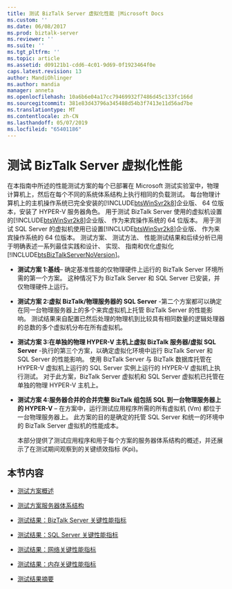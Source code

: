 ```yaml
---
title: 测试 BizTalk Server 虚拟化性能 |Microsoft Docs
ms.custom: ''
ms.date: 06/08/2017
ms.prod: biztalk-server
ms.reviewer: ''
ms.suite: ''
ms.tgt_pltfrm: ''
ms.topic: article
ms.assetid: d09121b1-cdd6-4c01-9d69-0f1923464f0e
caps.latest.revision: 13
author: MandiOhlinger
ms.author: mandia
manager: anneta
ms.openlocfilehash: 10a6b6e04a17cc79469932f7486d45c133fc166d
ms.sourcegitcommit: 381e83d43796a345488d54b3f7413e11d56ad7be
ms.translationtype: MT
ms.contentlocale: zh-CN
ms.lasthandoff: 05/07/2019
ms.locfileid: "65401186"
---
```

# <a name="testing-biztalk-server-virtualization-performance"></a>测试 BizTalk Server 虚拟化性能
在本指南中所述的性能测试方案的每个已部署在 Microsoft 测试实验室中，物理计算机上，然后在每个不同的系统体系结构上执行相同的负载测试。 每台物理计算机上的主机操作系统已完全安装的[!INCLUDE[btsWinSvr2k8](../includes/btswinsvr2k8-md.md)]企业版、 64 位版本，安装了 HYPER-V 服务器角色。 用于测试 BizTalk Server 使用的虚拟机设置的[!INCLUDE[btsWinSvr2k8](../includes/btswinsvr2k8-md.md)]企业版、 作为来宾操作系统的 64 位版本。 用于测试 SQL Server 的虚拟机使用已设置[!INCLUDE[btsWinSvr2k8](../includes/btswinsvr2k8-md.md)]企业版、 作为来宾操作系统的 64 位版本。 测试方案、 测试方法、 性能测试结果和后续分析已用于明确表述一系列最佳实践和设计、 实现、 指南和优化虚拟化[!INCLUDE[btsBizTalkServerNoVersion](../includes/btsbiztalkservernoversion-md.md)]。  
  
- **测试方案 1:基线**– 确定基准性能的仅物理硬件上运行的 BizTalk Server 环境所需的第一个方案。 这种情况下为 BizTalk Server 和 SQL Server 已安装，并仅物理硬件上运行。  
  
- **测试方案 2:虚拟 BizTalk/物理服务器的 SQL Server** -第二个方案都可以确定在同一台物理服务器上的多个来宾虚拟机上托管 BizTalk Server 的性能影响。 测试结果来自配置已然后处理的物理机到比较具有相同数量的逻辑处理器的总数的多个虚拟机分布在所有虚拟机。  
  
- **测试方案 3:在单独的物理 HYPER-V 主机上虚拟 BizTalk 服务器/虚拟 SQL Server** -执行的第三个方案，以确定虚拟化环境中运行 BizTalk Server 和 SQL Server 的性能影响。 使用 BizTalk Server 与 BizTalk 数据库托管在 HYPER-V 虚拟机上运行的 SQL Server 实例上运行的 HYPER-V 虚拟机上执行测试。 对于此方案，BizTalk Server 虚拟机和 SQL Server 虚拟机已托管在单独的物理 HYPER-V 主机上。  
  
- **测试方案 4:服务器合并的合并完整 BizTalk 组包括 SQL 到一台物理服务器上的 HYPER-V** – 在方案中，运行测试应用程序所需的所有虚拟机 (Vm) 都位于一台物理服务器上。 此方案的目的是确定的托管 SQL Server 和统一的环境中的 BizTalk Server 虚拟机的性能成本。  
  
  本部分提供了测试应用程序和用于每个方案的服务器体系结构的概述，并还展示了在测试期间观察到的关键绩效指标 (Kpi)。  
  
## <a name="in-this-section"></a>本节内容  
  
-   [测试方案概述](../technical-guides/test-scenario-overview.md)  
  
-   [测试方案服务器体系结构](../technical-guides/test-scenario-server-architecture.md)  
  
-   [测试结果：BizTalk Server 关键性能指标](../technical-guides/test-results-biztalk-server-key-performance-indicators.md)  
  
-   [测试结果：SQL Server 关键性能指标](../technical-guides/test-results-sql-server-key-performance-indicators.md)  
  
-   [测试结果：网络关键性能指标](../technical-guides/test-results-networking-key-performance-indicators.md)  
  
-   [测试结果：内存关键性能指标](../technical-guides/test-results-memory-key-performance-indicators.md)  
  
-   [测试结果摘要](../technical-guides/summary-of-test-results.md)
